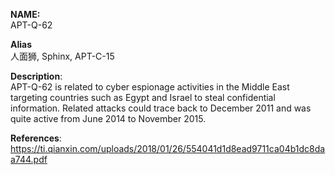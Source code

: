 **NAME:**  
APT-Q-62  
  
**Alias**  
人面狮, Sphinx, APT-C-15  
  
**Description**:   
APT-Q-62 is related to cyber espionage activities in the Middle East targeting countries such as Egypt and Israel to steal confidential information. Related attacks could trace back to December 2011 and was quite active from June 2014 to November 2015.
  
**References**:  
https://ti.qianxin.com/uploads/2018/01/26/554041d1d8ead9711ca04b1dc8daa744.pdf
